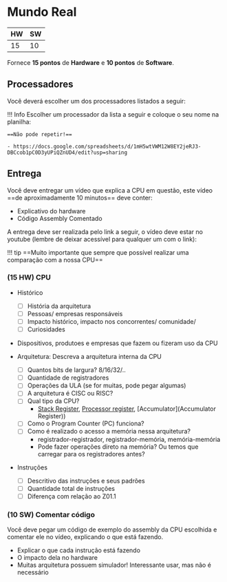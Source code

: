 # Mundo Real

| HW | SW |
|----|----|
| 15 | 10 |

Fornece **15 pontos** de **Hardware** e **10 pontos** de **Software**. 

## Processadores

Você deverá escolher um dos processadores listados a seguir:

!!! Info
    Escolher um processador da lista a seguir e coloque o seu nome na planilha:
    
    ==Não pode repetir!==
    
    - https://docs.google.com/spreadsheets/d/1mH5wtVWM12W8EY2jeRJ3-DBCcob1pC0D3yUPiQZnUD4/edit?usp=sharing
    
## Entrega

Você deve entregar um vídeo que explica a CPU em questão, este vídeo ==de aproximadamente 10 minutos== deve conter:

- Explicativo do hardware
- Código Assembly Comentado

A entrega deve ser realizada pelo link a seguir, o vídeo deve estar no youtube (lembre de deixar acessível para qualquer um com o link):

!!! tip
    ==Muito importante que sempre que possível realizar uma comparação com a nossa CPU==
    
### (**15 HW**) CPU

- Histórico
    - [ ] História da arquitetura
    - [ ] Pessoas/ empresas responsáveis
    - [ ] Impacto histórico, impacto nos concorrentes/ comunidade/
    - [ ] Curiosidades
    
- Dispositivos, produtoes e empresas que fazem ou fizeram uso da CPU
    
- Arquitetura: Descreva a arquitetura interna da CPU
 
    - [ ] Quantos bits de largura? 8/16/32/..
    - [ ] Quantidade de registradores
    - [ ] Operações da ULA (se for muitas, pode pegar algumas)
    - [ ] A arquitetura é CISC ou RISC?
    - [ ] Qual tipo da CPU? 
        - [Stack Register](https://en.wikipedia.org/wiki/Stack_register), [Processor register](https://en.wikipedia.org/wiki/Processor_register), [Accumulator](Accumulator Register))
    - [ ] Como o Program Counter (PC) funciona? 
    - [ ] Como é realizado o acesso a memória nessa arquitetura? 
        - registrador-registrador, registrador-memória, memória-memória
        - Pode fazer operações direto na memória? Ou temos que carregar para os registradores antes?

- Instruções
    - [ ] Descritivo das instruções e seus padrões
    - [ ] Quantidade total de instruções
    - [ ] Diferença com relação ao Z01.1 

### (**10 SW**) Comentar código

Você deve pegar um código de exemplo do assembly da CPU escolhida e comentar ele no vídeo, explicando o que está fazendo.

- Explicar o que cada instrução está fazendo
- O impacto dela no hardware
- Muitas arquitetura possuem simulador! Interessante usar, mas não é necessário
